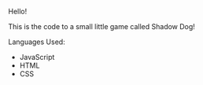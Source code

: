 Hello!

This is the code to a small little game called Shadow Dog!

Languages Used:
  - JavaScript
  - HTML
  - CSS
